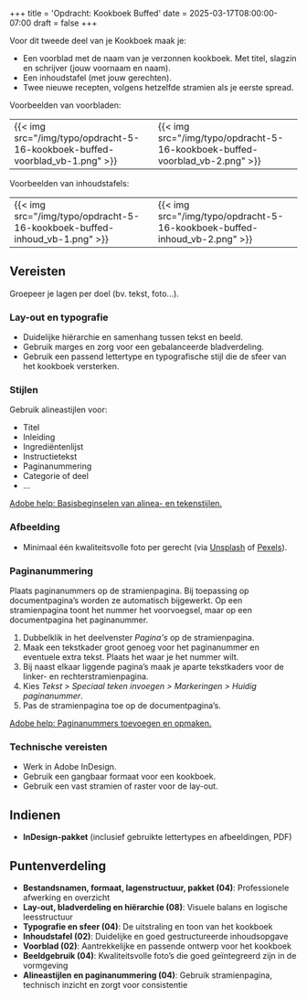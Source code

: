 +++
title = 'Opdracht: Kookboek Buffed'
date = 2025-03-17T08:00:00-07:00
draft = false
+++

Voor dit tweede deel van je Kookboek maak je:

- Een voorblad met de naam van je verzonnen kookboek. Met titel, slagzin en schrijver (jouw voornaam en naam).
- Een inhoudstafel (met jouw gerechten).
- Twee nieuwe recepten, volgens hetzelfde stramien als je eerste spread.

Voorbeelden van voorbladen:

| | |
|-|-|
|{{< img src="/img/typo/opdracht-5-16-kookboek-buffed-voorblad_vb-1.png" >}}|{{< img src="/img/typo/opdracht-5-16-kookboek-buffed-voorblad_vb-2.png" >}}|

Voorbeelden van inhoudstafels:

| | |
|-|-|
|{{< img src="/img/typo/opdracht-5-16-kookboek-buffed-inhoud_vb-1.png" >}}|{{< img src="/img/typo/opdracht-5-16-kookboek-buffed-inhoud_vb-2.png" >}}|

## Vereisten

Groepeer je lagen per doel (bv. tekst, foto...).

### Lay-out en typografie
- Duidelijke hiërarchie en samenhang tussen tekst en beeld.  
- Gebruik marges en zorg voor een gebalanceerde bladverdeling.
- Gebruik een passend lettertype en typografische stijl die de sfeer van het kookboek versterken.  

### Stijlen

Gebruik alineastijlen voor:
- Titel  
- Inleiding  
- Ingrediëntenlijst  
- Instructietekst  
- Paginanummering
- Categorie of deel
- ...

[Adobe help: Basisbeginselen van alinea- en tekenstijlen.](https://helpx.adobe.com/be_nl/indesign/using/paragraph-character-styles.html)

### Afbeelding
- Minimaal één kwaliteitsvolle foto per gerecht (via [Unsplash](https://unsplash.com/) of [Pexels](https://www.pexels.com/)).

### Paginanummering

Plaats paginanummers op de stramienpagina. Bij toepassing op documentpagina’s worden ze automatisch bijgewerkt. Op een stramienpagina toont het nummer het voorvoegsel, maar op een documentpagina het paginanummer.

1. Dubbelklik in het deelvenster *Pagina's* op de stramienpagina.  
2. Maak een tekstkader groot genoeg voor het paginanummer en eventuele extra tekst. Plaats het waar je het nummer wilt.  
3. Bij naast elkaar liggende pagina’s maak je aparte tekstkaders voor de linker- en rechterstramienpagina.
4. Kies *Tekst > Speciaal teken invoegen > Markeringen > Huidig paginanummer*.  
5. Pas de stramienpagina toe op de documentpagina’s.

[Adobe help: Paginanummers toevoegen en opmaken.](https://helpx.adobe.com/be_nl/indesign/using/layout-design-9.html)

### Technische vereisten

- Werk in Adobe InDesign.
- Gebruik een gangbaar formaat voor een kookboek.
- Gebruik een vast stramien of raster voor de lay-out.

## Indienen

- **InDesign-pakket** (inclusief gebruikte lettertypes en afbeeldingen, PDF)

## Puntenverdeling

- **Bestandsnamen, formaat, lagenstructuur, pakket (04)**: Professionele afwerking en overzicht
- **Lay-out, bladverdeling en hiërarchie (08)**: Visuele balans en logische leesstructuur
- **Typografie en sfeer (04)**: De uitstraling en toon van het kookboek
- **Inhoudstafel (02)**: Duidelijke en goed gestructureerde inhoudsopgave
- **Voorblad (02)**: Aantrekkelijke en passende ontwerp voor het kookboek
- **Beeldgebruik (04)**: Kwaliteitsvolle foto’s die goed geïntegreerd zijn in de vormgeving
- **Alineastijlen en paginanummering (04)**: Gebruik stramienpagina, technisch inzicht en zorgt voor consistentie